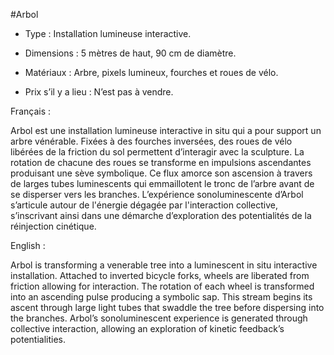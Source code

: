 #Arbol

* Type : Installation lumineuse interactive.

* Dimensions : 5 mètres de haut, 90 cm de diamètre.        

* Matériaux : Arbre, pixels lumineux, fourches et roues de vélo.     

* Prix s’il y a lieu : N’est pas à vendre.

 
Français :

Arbol est une installation lumineuse interactive in situ qui a pour support un arbre vénérable. Fixées à des fourches inversées, des roues de vélo libérées de la friction du sol permettent d’interagir avec la sculpture. La rotation de chacune des roues se transforme en impulsions ascendantes produisant une sève symbolique. Ce flux amorce son ascension à travers de larges tubes luminescents qui emmaillotent le tronc de l’arbre avant de se disperser vers les branches. L’expérience sonoluminescente d’Arbol s’articule autour de l'énergie dégagée par l'interaction collective, s’inscrivant ainsi dans une démarche d’exploration des potentialités de la réinjection cinétique.  


English :

Arbol is transforming a venerable tree into a luminescent in situ interactive installation. Attached to inverted bicycle forks, wheels are liberated from friction allowing for interaction. The rotation of each wheel is transformed into an ascending pulse producing a symbolic sap. This stream begins its ascent through large light tubes that swaddle the tree before dispersing into the branches. Arbol’s sonoluminescent experience is generated through collective interaction, allowing an exploration of kinetic feedback’s potentialities.




<!--on lit [voir mes commentaires entre crochets] « L’expérience sonoluminescente d’Arbol s’articule autour de l'énergie dégagée par l'interaction collective [dans le sens que les gens pédalent ? si oui, expliquer peut-être...], s’inscrivant ainsi dans une démarche d’exploration des potentialités de la réinjection cinétique [je conseille d'enlever le mot "potentialité" - c'est de l'actuel et non du potentiel, puisque l'énergie se dégage vraiment dans l'installation ; aussi, je mettrai "réingection cinétique" entre guillemets, comme il s'agit là un peu de ton tag, ton concept. On pourrait lire ainsi la partie finale : s’inscrivant ainsi dans une démarche d’exploration de ce qu'on pourra définir "réinjection cinétique"] »
-->